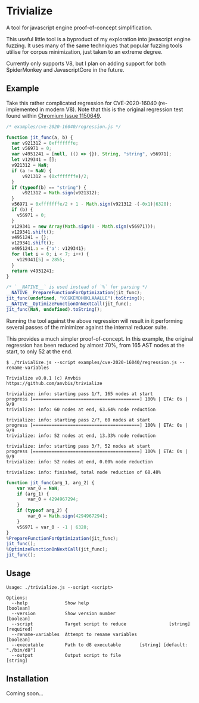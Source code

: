 # Trivialize

A tool for javascript engine proof-of-concept simplification.

This useful little tool is a byproduct of my exploration into javascript engine fuzzing. It uses
many of the same techniques that popular fuzzing tools utilise for corpus minimization, just taken
to an extreme degree.

Currently only supports V8, but I plan on adding support for both SpiderMonkey and JavascriptCore
in the future.

## Example

Take this rather complicated regression for CVE-2020-16040 (re-implemented in modern V8). Note that
this is the original regression test found within [Chromium Issue 1150649](https://crbug.com/1150649).

```js
/* examples/cve-2020-16040/regression.js */

function jit_func(a, b) {
  var v921312 = 0xfffffffe;
  let v56971 = 0;  
  var v4951241 = [null, (() => {}), String, "string", v56971];
  let v129341 = [];
  v921312 = NaN;
  if (a != NaN) { 
      v921312 = (0xfffffffe)/2; 
  }
  if (typeof(b) == "string") { 
      v921312 = Math.sign(v921312); 
  }
  v56971 = 0xfffffffe/2 + 1 - Math.sign(v921312 -(-0x1)|6328);
  if (b) {
    v56971 = 0;
  }
  v129341 = new Array(Math.sign(0 - Math.sign(v56971)));
  v129341.shift();
  v4951241 = {};
  v129341.shift();
  v4951241.a = {'a': v129341};  
  for (let i = 0; i < 7; i++) {
    v129341[5] = 2855;
  }
  return v4951241;
}

/* `__NATIVE__` is used instead of `%` for parsing */
__NATIVE__PrepareFunctionForOptimization(jit_func);
jit_func(undefined, "KCGKEMDHOKLAAALLE").toString();
__NATIVE__OptimizeFunctionOnNextCall(jit_func);
jit_func(NaN, undefined).toString();
```

Running the tool against the above regression will result in it performing several
passes of the minimizer against the internal reducer suite.

This provides a much simpler proof-of-concept. In this example, the original regression
has been reduced by almost 70%, from 165 AST nodes at the start, to only 52 at the end.

```
$ ./trivialize.js --script examples/cve-2020-16040/regression.js --rename-variables

Trivialize v0.0.1 (c) Anvbis
https://github.com/anvbis/trivialize

trivialize: info: starting pass 1/?, 165 nodes at start
progress [========================================] 100% | ETA: 0s | 9/9
trivialize: info: 60 nodes at end, 63.64% node reduction

trivialize: info: starting pass 2/?, 60 nodes at start
progress [========================================] 100% | ETA: 0s | 9/9
trivialize: info: 52 nodes at end, 13.33% node reduction

trivialize: info: starting pass 3/?, 52 nodes at start
progress [========================================] 100% | ETA: 0s | 9/9
trivialize: info: 52 nodes at end, 0.00% node reduction

trivialize: info: finished, total node reduction of 68.48%
```

```js
function jit_func(arg_1, arg_2) {
    var var_0 = NaN;
    if (arg_1) {
        var_0 = 4294967294;
    }
    if (typeof arg_2) {
        var_0 = Math.sign(4294967294);
    }
    v56971 = var_0 - -1 | 6328;
}
%PrepareFunctionForOptimization(jit_func);
jit_func();
%OptimizeFunctionOnNextCall(jit_func);
jit_func();
```

## Usage

```
Usage: ./trivialize.js --script <script>

Options:
  --help              Show help                                        [boolean]
  --version           Show version number                              [boolean]
  --script            Target script to reduce                [string] [required]
  --rename-variables  Attempt to rename variables                      [boolean]
  --executable        Path to d8 executable       [string] [default: "./bin/d8"]
  --output            Output script to file                             [string]
```

## Installation

Coming soon...